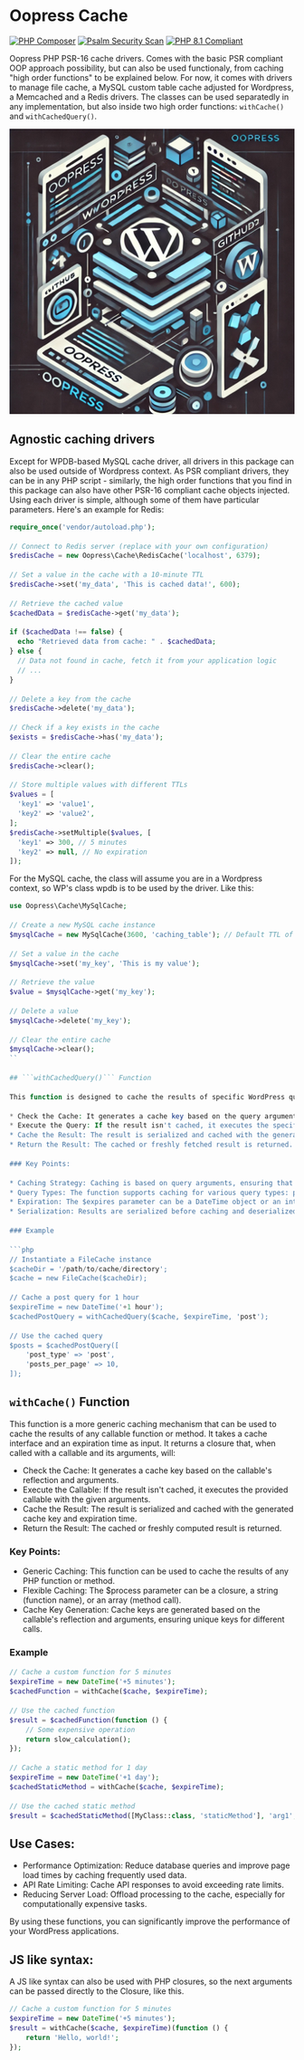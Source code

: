 # Oopress Cache
[![PHP Composer](https://github.com/cmatosbc/oopress-cache/actions/workflows/php.yml/badge.svg)](https://github.com/cmatosbc/oopress-cache/actions/workflows/php.yml)  [![Psalm Security Scan](https://github.com/cmatosbc/oopress-cache/actions/workflows/psalm.yml/badge.svg)](https://github.com/cmatosbc/oopress-cache/actions/workflows/psalm.yml)  [![PHP 8.1 Compliant](https://github.com/cmatosbc/oopress-cache/actions/workflows/php81.yml/badge.svg)](https://github.com/cmatosbc/oopress-cache/actions/workflows/php81.yml)

Oopress PHP PSR-16 cache drivers. Comes with the basic PSR compliant OOP approach possibility, but can also be used functionaly, from caching "high order functions" to be explained below. For now, it comes with drivers to manage file cache, a MySQL custom table cache adjusted for Wordpress, a Memcached and a Redis drivers. The classes can be used separatedly in any implementation, but also inside two high order functions: ```withCache()``` and ```withCachedQuery()```.

![OOPress](https://raw.githubusercontent.com/cmatosbc/oopress-cache/refs/heads/main/img/two.jpg)

## Agnostic caching drivers

Except for WPDB-based MySQL cache driver, all drivers in this package can also be used outside of Wordpress context. As PSR compliant drivers, they can be in any PHP script - similarly, the high order functions that you find in this package can also have other PSR-16 compliant cache objects injected. Using each driver is simple, although some of them have particular parameters. Here's an example for Redis:

```php
require_once('vendor/autoload.php');

// Connect to Redis server (replace with your own configuration)
$redisCache = new Oopress\Cache\RedisCache('localhost', 6379);

// Set a value in the cache with a 10-minute TTL
$redisCache->set('my_data', 'This is cached data!', 600);

// Retrieve the cached value
$cachedData = $redisCache->get('my_data');

if ($cachedData !== false) {
  echo "Retrieved data from cache: " . $cachedData;
} else {
  // Data not found in cache, fetch it from your application logic
  // ...
}

// Delete a key from the cache
$redisCache->delete('my_data');

// Check if a key exists in the cache
$exists = $redisCache->has('my_data');

// Clear the entire cache
$redisCache->clear();

// Store multiple values with different TTLs
$values = [
  'key1' => 'value1',
  'key2' => 'value2',
];
$redisCache->setMultiple($values, [
  'key1' => 300, // 5 minutes
  'key2' => null, // No expiration
]);
```

For the MySQL cache, the class will assume you are in a Wordpress context, so WP's class wpdb is to be used by the driver. Like this:

```php
use Oopress\Cache\MySqlCache;

// Create a new MySQL cache instance
$mysqlCache = new MySqlCache(3600, 'caching_table'); // Default TTL of 1 hour, and table name defaults to chached_requests

// Set a value in the cache
$mysqlCache->set('my_key', 'This is my value');

// Retrieve the value
$value = $mysqlCache->get('my_key');

// Delete a value
$mysqlCache->delete('my_key');

// Clear the entire cache
$mysqlCache->clear();
``

## ```withCachedQuery()``` Function

This function is designed to cache the results of specific WordPress queries. It takes a cache interface, an expiration time, and a query type as input. It returns a closure that, when called with query arguments, will:

* Check the Cache: It generates a cache key based on the query arguments and checks if the result is already cached.
* Execute the Query: If the result isn't cached, it executes the specified query (WP_Query, WP_Term_Query, WP_Comment_Query, or a custom user query).
* Cache the Result: The result is serialized and cached with the generated cache key and expiration time.
* Return the Result: The cached or freshly fetched result is returned.

### Key Points:

* Caching Strategy: Caching is based on query arguments, ensuring that identical queries are not executed multiple times.
* Query Types: The function supports caching for various query types: posts, terms, users, and comments.
* Expiration: The $expires parameter can be a DateTime object or an integer representing seconds.
* Serialization: Results are serialized before caching and deserialized when retrieved.

### Example

```php
// Instantiate a FileCache instance
$cacheDir = '/path/to/cache/directory';
$cache = new FileCache($cacheDir);

// Cache a post query for 1 hour
$expireTime = new DateTime('+1 hour');
$cachedPostQuery = withCachedQuery($cache, $expireTime, 'post');

// Use the cached query
$posts = $cachedPostQuery([
    'post_type' => 'post',
    'posts_per_page' => 10,
]);
```

## ```withCache()``` Function

This function is a more generic caching mechanism that can be used to cache the results of any callable function or method. It takes a cache interface and an expiration time as input. It returns a closure that, when called with a callable and its arguments, will:

* Check the Cache: It generates a cache key based on the callable's reflection and arguments.
* Execute the Callable: If the result isn't cached, it executes the provided callable with the given arguments.
* Cache the Result: The result is serialized and cached with the generated cache key and expiration time.
* Return the Result: The cached or freshly computed result is returned.

### Key Points:

* Generic Caching: This function can be used to cache the results of any PHP function or method.
* Flexible Caching: The $process parameter can be a closure, a string (function name), or an array (method call).
* Cache Key Generation: Cache keys are generated based on the callable's reflection and arguments, ensuring unique keys for different calls.

### Example

```php
// Cache a custom function for 5 minutes
$expireTime = new DateTime('+5 minutes');
$cachedFunction = withCache($cache, $expireTime);

// Use the cached function
$result = $cachedFunction(function () {
    // Some expensive operation
    return slow_calculation();
});

// Cache a static method for 1 day
$expireTime = new DateTime('+1 day');
$cachedStaticMethod = withCache($cache, $expireTime);

// Use the cached static method
$result = $cachedStaticMethod([MyClass::class, 'staticMethod'], 'arg1', 'arg2');
```

## Use Cases:

* Performance Optimization: Reduce database queries and improve page load times by caching frequently used data.
* API Rate Limiting: Cache API responses to avoid exceeding rate limits.
* Reducing Server Load: Offload processing to the cache, especially for computationally expensive tasks.

By using these functions, you can significantly improve the performance of your WordPress applications.

## JS like syntax:

A JS like syntax can also be used with PHP closures, so the next arguments can be passed directly to the Closure, like this.

```php
// Cache a custom function for 5 minutes
$expireTime = new DateTime('+5 minutes');
$result = withCache($cache, $expireTime)(function () {
    return 'Hello, world!';
});
```
